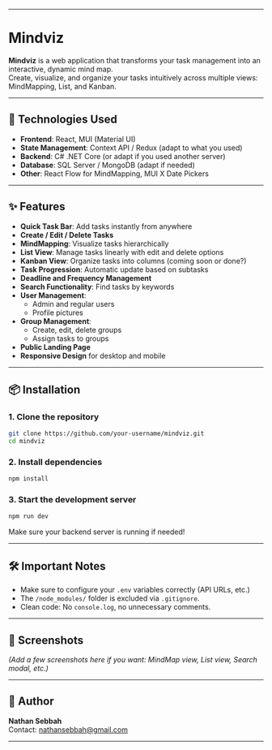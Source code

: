 
---

# Mindviz

**Mindviz** is a web application that transforms your task management into an interactive, dynamic mind map.  
Create, visualize, and organize your tasks intuitively across multiple views: MindMapping, List, and Kanban.

---

## 🚀 Technologies Used
- **Frontend**: React, MUI (Material UI)
- **State Management**: Context API / Redux (adapt to what you used)
- **Backend**: C# .NET Core (or adapt if you used another server)
- **Database**: SQL Server / MongoDB (adapt if needed)
- **Other**: React Flow for MindMapping, MUI X Date Pickers

---

## ✨ Features
- **Quick Task Bar**: Add tasks instantly from anywhere
- **Create / Edit / Delete Tasks**
- **MindMapping**: Visualize tasks hierarchically
- **List View**: Manage tasks linearly with edit and delete options
- **Kanban View**: Organize tasks into columns (coming soon or done?)
- **Task Progression**: Automatic update based on subtasks
- **Deadline and Frequency Management**
- **Search Functionality**: Find tasks by keywords
- **User Management**: 
  - Admin and regular users
  - Profile pictures
- **Group Management**:
  - Create, edit, delete groups
  - Assign tasks to groups
- **Public Landing Page**
- **Responsive Design** for desktop and mobile

---

## 📦 Installation

### 1. Clone the repository
```bash
git clone https://github.com/your-username/mindviz.git
cd mindviz
```

### 2. Install dependencies
```bash
npm install
```

### 3. Start the development server
```bash
npm run dev
```

Make sure your backend server is running if needed!

---

## 🛠 Important Notes
- Make sure to configure your `.env` variables correctly (API URLs, etc.)
- The `/node_modules/` folder is excluded via `.gitignore`.
- Clean code: No `console.log`, no unnecessary comments.

---

## 📸 Screenshots
*(Add a few screenshots here if you want: MindMap view, List view, Search modal, etc.)*

---

## 👤 Author
**Nathan Sebbah**  
Contact: nathansebbah@gmail.com

---
